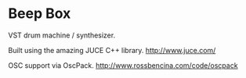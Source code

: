 Beep Box
===========
VST drum machine / synthesizer.

Built using the amazing JUCE C++ library.  http://www.juce.com/

OSC support via OscPack.  http://www.rossbencina.com/code/oscpack